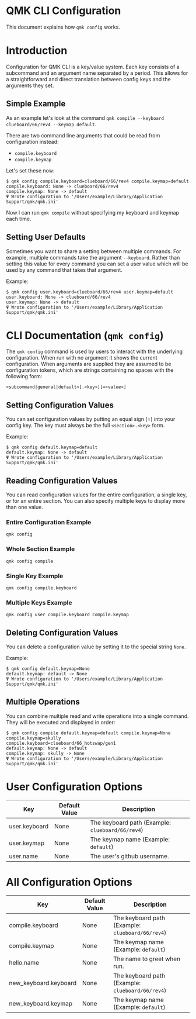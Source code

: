 # QMK CLI Configuration

This document explains how `qmk config` works.

# Introduction

Configuration for QMK CLI is a key/value system. Each key consists of a subcommand and an argument name separated by a period. This allows for a straightforward and direct translation between config keys and the arguments they set.

## Simple Example

As an example let's look at the command `qmk compile --keyboard clueboard/66/rev4 --keymap default`.

There are two command line arguments that could be read from configuration instead:

* `compile.keyboard`
* `compile.keymap`

Let's set these now:

```
$ qmk config compile.keyboard=clueboard/66/rev4 compile.keymap=default
compile.keyboard: None -> clueboard/66/rev4
compile.keymap: None -> default
Ψ Wrote configuration to '/Users/example/Library/Application Support/qmk/qmk.ini'
```

Now I can run `qmk compile` without specifying my keyboard and keymap each time.

## Setting User Defaults

Sometimes you want to share a setting between multiple commands. For example, multiple commands take the argument `--keyboard`. Rather than setting this value for every command you can set a user value which will be used by any command that takes that argument.

Example:

```
$ qmk config user.keyboard=clueboard/66/rev4 user.keymap=default
user.keyboard: None -> clueboard/66/rev4
user.keymap: None -> default
Ψ Wrote configuration to '/Users/example/Library/Application Support/qmk/qmk.ini'
```

# CLI Documentation (`qmk config`)

The `qmk config` command is used by users to interact with the underlying configuration. When run with no argument it shows the current configuration. When arguments are supplied they are assumed to be configuration tokens, which are strings containing no spaces with the following form:

    <subcommand|general|default>[.<key>][=<value>]

## Setting Configuration Values

You can set configuration values by putting an equal sign (=) into your config key. The key must always be the full `<section>.<key>` form.

Example:

```
$ qmk config default.keymap=default
default.keymap: None -> default
Ψ Wrote configuration to '/Users/example/Library/Application Support/qmk/qmk.ini'
```

## Reading Configuration Values

You can read configuration values for the entire configuration, a single key, or for an entire section. You can also specify multiple keys to display more than one value.

### Entire Configuration Example

    qmk config

### Whole Section Example

    qmk config compile

### Single Key Example

    qmk config compile.keyboard

### Multiple Keys Example

    qmk config user compile.keyboard compile.keymap

## Deleting Configuration Values

You can delete a configuration value by setting it to the special string `None`.

Example:

```
$ qmk config default.keymap=None
default.keymap: default -> None
Ψ Wrote configuration to '/Users/example/Library/Application Support/qmk/qmk.ini'
```

## Multiple Operations

You can combine multiple read and write operations into a single command. They will be executed and displayed in order:

```
$ qmk config compile default.keymap=default compile.keymap=None
compile.keymap=skully
compile.keyboard=clueboard/66_hotswap/gen1
default.keymap: None -> default
compile.keymap: skully -> None
Ψ Wrote configuration to '/Users/example/Library/Application Support/qmk/qmk.ini'
```

# User Configuration Options

| Key | Default Value | Description |
|-----|---------------|-------------|
| user.keyboard | None | The keyboard path (Example: `clueboard/66/rev4`) |
| user.keymap | None | The keymap name (Example: `default`) |
| user.name | None | The user's github username. |

# All Configuration Options

| Key | Default Value | Description |
|-----|---------------|-------------|
| compile.keyboard | None | The keyboard path (Example: `clueboard/66/rev4`) |
| compile.keymap | None | The keymap name (Example: `default`) |
| hello.name | None | The name to greet when run. |
| new_keyboard.keyboard | None | The keyboard path (Example: `clueboard/66/rev4`) |
| new_keyboard.keymap | None | The keymap name (Example: `default`) |
